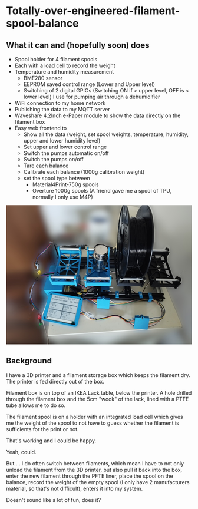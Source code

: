 # Totally-over-engineered-filament-spool-balance

## What it can and (hopefully soon) does

- Spool holder for 4 filament spools
- Each with a load cell to record the weight
- Temperature and humidity measurement
  - BME280 sensor
  - EEPROM saved control range (Lower and Upper level)
  - Switching of 2 digital GPIOs (Switching ON if > upper level, OFF is < lower level) I use for pumping air through a dehumidifier
- WiFi connection to my home network
- Publishing the data to my MQTT server
- Waveshare 4.2Inch e-Paper module to show the data directly on the filament box
- Easy web frontend to 
  - Show all the data (weight, set spool weights, temperature, humidity, upper and lower humidity level)
  - Set upper and lower control range
  - Switch the pumps automatic on/off
  - Switch the pumps on/off
  - Tare each balance
  - Calibrate each balance (1000g calibration weight)
  - set the spool type between 
    - Material4Print-750g spools
    - Overture 1000g spools (A friend gave me a spool of TPU, normally I only use M4P)


![How it looks like](hardware/PhotoFrontSML.jpg)

## Background
I have a 3D printer and a filament storage box which keeps the filament dry. The printer is fed directly out of the box.

Filament box is on top of an IKEA Lack table, below the printer. A hole drilled through the filament box and the 5cm "wook" of the lack, lined with a PTFE tube allows me to do so.

The filament spool is on a holder with an integrated load cell which gives me the weight of the spool to not have to guess whether the filament is sufficients for the print or not.

That's working and I could be happy.

Yeah, could.

But....
I do often switch between filaments, which mean I have to not only unload the filament from the 3D printer, but also pull it back into the box, enter the new filament through the PFTE liner, place the spool on the balance, record the weight of the empty spool (I only have 2 manufacturers material, so that's not difficult), enters it into my system.

Doesn't sound like a lot of fun, does it?

